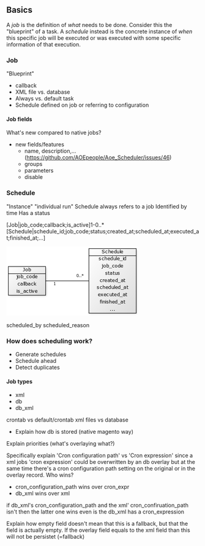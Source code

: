 
## Basics

A *job* is the definition of *what* needs to be done. Consider this the "blueprint" of a task. A *schedule* instead is the concrete instance of *when* this specific job will be executed or was executed with some specific information of that execution.

### Job

"Blueprint"

- callback
- XML file vs. database
- Always vs. default task
- Schedule defined on job or referring to configuration

#### Job fields

What's new compared to native jobs?
- new fields/features
	- name, description,... (https://github.com/AOEpeople/Aoe_Scheduler/issues/46)
	- groups
	- parameters
	- disable

### Schedule

"Instance"
"individual run"
Schedule always refers to a job
Identified by time
Has a status

[Job|job_code;callback;is_active]1-0..*[Schedule|schedule_id;job_code;status;created_at;scheduled_at;executed_at;finished_at;...]

![Job vs Schedule](images/job_schedule.png)

scheduled_by
scheduled_reason

### How does scheduling work?

- Generate schedules
- Schedule ahead
- Detect duplicates


#### Job types

- xml
- db
- db_xml

crontab vs default/crontab
xml files vs database
- Explain how db is stored (native magento way)

Explain priorities (what's overlaying what?)

Specifically explain 'Cron configuration path' vs 'Cron expression' since a xml jobs 'cron expression' could be overwritten by an db overlay but at the same time there's a cron configuration path setting on the original or in the overlay record. Who wins?

- cron_configuration_path wins over cron_expr
- db_xml wins over xml

if db_xml's cron_configuration_path and the xml' cron_confiruation_path isn't then the latter one wins even is the db_xml has a cron_expression

Explain how empty field doesn't mean that this is a fallback, but that the field is actually empty. If the overlay field equals to the xml field than this will not be persistet (=fallback)
